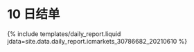 # 10 日结单

{% include  templates/daily_report.liquid jdata=site.data.daily_report.icmarkets_30786682_20210610 %}